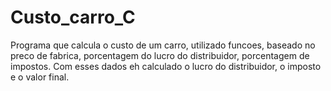 # Custo_carro_C

Programa que calcula o custo de um carro, utilizado funcoes, baseado no preco de fabrica, porcentagem do lucro do distribuidor, porcentagem de impostos. Com esses dados eh calculado o lucro do distribuidor, o imposto e o valor final.
